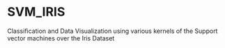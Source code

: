 # SVM_IRIS
Classification and Data Visualization using various kernels of the Support vector machines over the Iris Dataset
